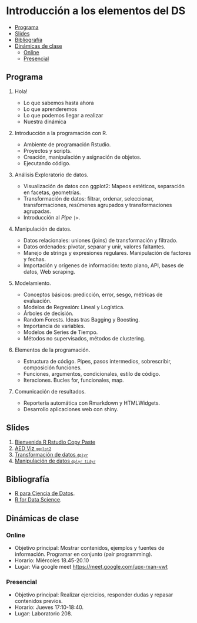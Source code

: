 Introducción a los elementos del DS
================

-   [Programa](#programa)
-   [Slides](#slides)
-   [Bibliografía](#bibliografía)
-   [Dinámicas de clase](#dinámicas-de-clase)
    -   [Online](#online)
    -   [Presencial](#presencial)

## Programa

1.  Hola!

    -   Lo que sabemos hasta ahora
    -   Lo que aprenderemos
    -   Lo que podemos llegar a realizar
    -   Nuestra dinámica

2.  Introducción a la programación con R.

    -   Ambiente de programación Rstudio.
    -   Proyectos y scripts.
    -   Creación, manipulación y asignación de objetos.
    -   Ejecutando código.

3.  Análisis Exploratorio de datos.

    -   Visualización de datos con ggplot2: Mapeos estéticos, separación
        en facetas, geometrías.
    -   Transformación de datos: filtrar, ordenar, seleccionar,
        transformaciones, resúmenes agrupados y transformaciones
        agrupadas.
    -   Introducción al *Pipe* `|>`.

4.  Manipulación de datos.

    -   Datos relacionales: uniones (joins) de transformación y
        filtrado.
    -   Datos ordenados: pivotar, separar y unir, valores faltantes.
    -   Manejo de strings y expresiones regulares. Manipulación de
        factores y fechas.
    -   Importación y orígenes de información: texto plano, API, bases
        de datos, Web scraping.

5.  Modelamiento.

    -   Conceptos básicos: predicción, error, sesgo, métricas de
        evaluación.
    -   Modelos de Regresión: Lineal y Logística.
    -   Árboles de decisión.
    -   Random Forests. Ideas tras Bagging y Boosting.
    -   Importancia de variables.
    -   Modelos de Series de Tiempo.
    -   Métodos no supervisados, métodos de clustering.

6.  Elementos de la programación.

    -   Estructura de código. Pipes, pasos intermedios, sobrescribir,
        composición funciones. 
    -   Funciones, argumentos, condicionales, estilo de código.
    -   Iteraciones. Bucles for, funcionales, map.

7.  Comunicación de resultados.

    -   Reportería automática con Rmarkdown y HTMLWidgets.
    -   Desarrollo aplicaciones web con shiny.

## Slides

1.  [Bienvenida R Rstudio Copy
    Paste](https://jbkunst.github.io/usach-ingemat-intro-elementos-ds-202201/slides/01-R-Rstudio-copy-paste.html)
2.  [AED Viz
    <code><small>ggplot2</small></code>](https://jbkunst.github.io/usach-ingemat-intro-elementos-ds-202201/slides/02-AED-Viz-ggplot2.html)
3.  [Transformación de datos
    <code><small>dplyr</small></code>](https://jbkunst.github.io/usach-ingemat-intro-elementos-ds-202201/slides/03-AED-Transformacion-de-datos-dplyr-tidyr.html)
4.  [Manipulación de datos <code><small>dplyr
    tidyr</small></code>](https://jbkunst.github.io/usach-ingemat-intro-elementos-ds-202201/slides/04-Manipulacion-de-datos-dplyr-tidyr.html)

## Bibliografía

-   [R para Ciencia de Datos](https://es.r4ds.hadley.nz/).
-   [R for Data Science](https://r4ds.hadley.nz/).

## Dinámicas de clase

### Online

-   Objetivo principal: Mostrar contenidos, ejemplos y fuentes de
    información. Programar en conjunto (pair programming).
-   Horario: Miércoles 18.45-20.10
-   Lugar: Via google meet <https://meet.google.com/upx-rxan-vwt>

### Presencial

-   Objetivo principal: Realizar ejercicios, responder dudas y repasar
    contenidos previos.
-   Horario: Jueves 17:10-18:40.
-   Lugar: Laboratorio 208.

